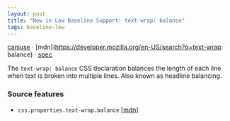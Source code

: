 ```yaml
---
layout: post
title: "New in Low Baseline Support: text-wrap: balance"
tags: baseline-low
---
```


[caniuse](https://caniuse.com/?search=text-wrap-balance) · [mdn](https://developer.mozilla.org/en-US/search?q=text-wrap: balance) · [spec](https://drafts.csswg.org/css-text-4/#valdef-text-wrap-style-balance)

The `text-wrap: balance` CSS declaration balances the length of each line when text is broken into multiple lines. Also known as headline balancing.

### Source features

- ``css.properties.text-wrap.balance`` [[mdn]](https://developer.mozilla.org/en-US/search?q=css.properties.text-wrap.balance)
